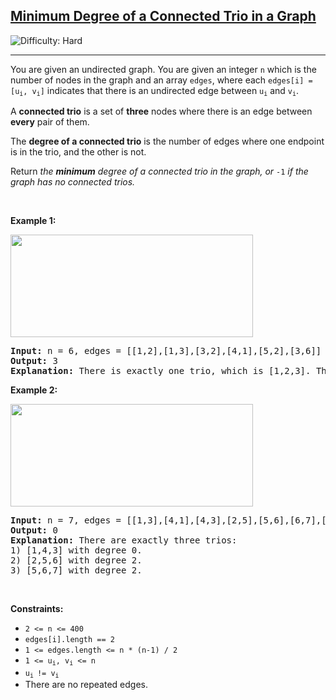 <h2><a href="https://leetcode.com/problems/minimum-degree-of-a-connected-trio-in-a-graph">Minimum Degree of a Connected Trio in a Graph</a></h2> <img src='https://img.shields.io/badge/Difficulty-Hard-red' alt='Difficulty: Hard' /><hr><p>You are given an undirected graph. You are given an integer <code>n</code> which is the number of nodes in the graph and an array <code>edges</code>, where each <code>edges[i] = [u<sub>i</sub>, v<sub>i</sub>]</code> indicates that there is an undirected edge between <code>u<sub>i</sub></code> and <code>v<sub>i</sub></code>.</p>

<p>A <strong>connected trio</strong> is a set of <strong>three</strong> nodes where there is an edge between <b>every</b> pair of them.</p>

<p>The <strong>degree of a connected trio</strong> is the number of edges where one endpoint is in the trio, and the other is not.</p>

<p>Return <em>the <strong>minimum</strong> degree of a connected trio in the graph, or</em> <code>-1</code> <em>if the graph has no connected trios.</em></p>

<p>&nbsp;</p>
<p><strong class="example">Example 1:</strong></p>
<img alt="" src="https://assets.leetcode.com/uploads/2021/01/26/trios1.png" style="width: 388px; height: 164px;" />
<pre>
<strong>Input:</strong> n = 6, edges = [[1,2],[1,3],[3,2],[4,1],[5,2],[3,6]]
<strong>Output:</strong> 3
<strong>Explanation:</strong> There is exactly one trio, which is [1,2,3]. The edges that form its degree are bolded in the figure above.
</pre>

<p><strong class="example">Example 2:</strong></p>
<img alt="" src="https://assets.leetcode.com/uploads/2021/01/26/trios2.png" style="width: 388px; height: 164px;" />
<pre>
<strong>Input:</strong> n = 7, edges = [[1,3],[4,1],[4,3],[2,5],[5,6],[6,7],[7,5],[2,6]]
<strong>Output:</strong> 0
<strong>Explanation:</strong> There are exactly three trios:
1) [1,4,3] with degree 0.
2) [2,5,6] with degree 2.
3) [5,6,7] with degree 2.
</pre>

<p>&nbsp;</p>
<p><strong>Constraints:</strong></p>

<ul>
	<li><code>2 &lt;= n &lt;= 400</code></li>
	<li><code>edges[i].length == 2</code></li>
	<li><code>1 &lt;= edges.length &lt;= n * (n-1) / 2</code></li>
	<li><code>1 &lt;= u<sub>i</sub>, v<sub>i</sub> &lt;= n</code></li>
	<li><code>u<sub>i </sub>!= v<sub>i</sub></code></li>
	<li>There are no repeated edges.</li>
</ul>
